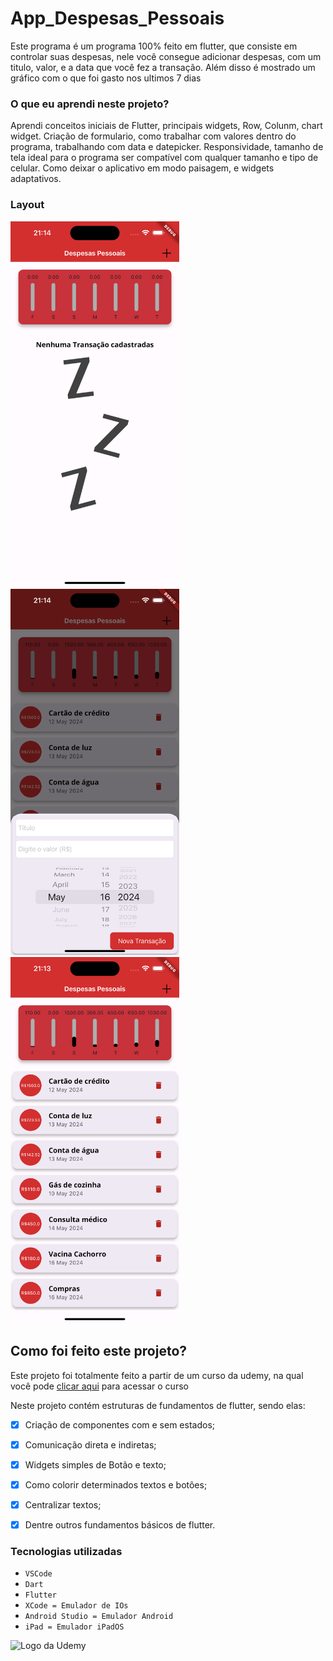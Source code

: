 # App_Despesas_Pessoais

Este programa é um programa 100% feito em flutter, que consiste em controlar suas despesas, nele você consegue adicionar despesas, com um titulo, valor, e a data que você fez a transação.
Além disso é mostrado um gráfico com o que foi gasto nos ultimos 7 dias

### O que eu aprendi neste projeto?

Aprendi conceitos iniciais de Flutter, principais widgets, Row, Colunm, chart widget. Criação de formulario, como trabalhar com valores dentro do programa, trabalhando com data e datepicker.
Responsividade, tamanho de tela ideal para o programa ser compatível com qualquer tamanho e tipo de celular. Como deixar o aplicativo em modo paisagem, e widgets adaptativos.

### Layout

<img src="./assets/images/Layout_Initial_Page.png" alt="Página Inicial" width="270px"> <img src="./assets/images/New_Transaction_Page.png" alt="Nova transação" width="270px"> <img src="./assets/images/Layout_Transactions.png" alt="Página inicial com Transações" width="270px">

## Como foi feito este projeto?

Este projeto foi totalmente feito a partir de um curso da udemy, na qual você pode [clicar aqui](https://www.udemy.com/course/curso-flutter/?couponCode=ST6MT42324) para acessar o curso<br>

Neste projeto contém estruturas de fundamentos de flutter, sendo elas:
- [x] Criação de componentes com e sem estados;
- [x] Comunicação direta e indiretas;
- [x] Widgets simples de Botão e texto;
- [x] Como colorir determinados textos e botões;
- [x] Centralizar textos;
- [x] Dentre outros fundamentos básicos de flutter.



### Tecnologias utilizadas
- ``VSCode``
- ``Dart``
- ``Flutter``
- ``XCode = Emulador de IOs``
- ``Android Studio = Emulador Android``
- ``iPad = Emulador iPadOS``

<img src="https://github.com/ArthurRCastilho/Fundamentos_Dart/blob/main/img/UdemyImg.png" alt="Logo da Udemy">

